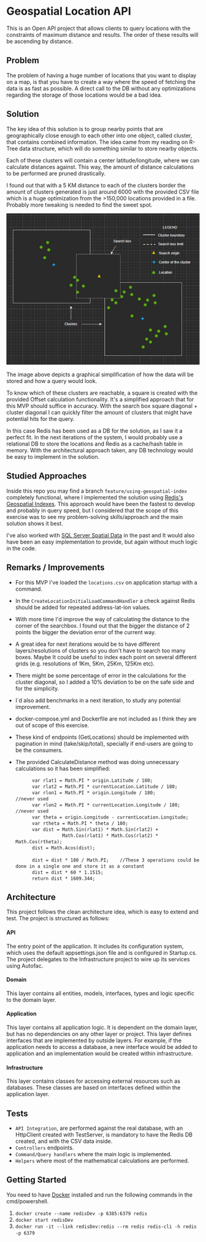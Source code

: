# Geospatial Location API

This is an Open API project that allows clients to query locations with the constraints of maximum distance and results. The order of these results will be ascending by distance.

## Problem

The problem of having a huge number of locations that you want to display on a map, is that you have to create a way where the speed of fetching the data is as fast as possible. A direct call to the DB without any optimizations regarding the storage of those locations would be a bad idea.

## Solution

The key idea of this solution is to group nearby points that are geographically close enough to each other into one object, called cluster, that contains combined information. The idea came from my reading on R-Tree data structure, which will do something similar to store nearby objects.

Each of these clusters will contain a center latitude/longitude, where we can calculate distances against. This way, the amount of distance calculations to be performed are pruned drastically.

I found out that with a 5 KM distance to each of the clusters border the amount of clusters generated is just around 6000 with the provided CSV file which is a huge optimization from the >150,000 locations provided in a file. Probably more tweaking is needed to find the sweet spot.

![alt text](https://github.com/dvallecillo/geospatial-location-api/blob/main/location-search.JPG?raw=true)

The image above depicts a graphical simplification of how the data will be stored and how a query would look.

To know which of these clusters are reachable, a square is created with the provided Offset calculation functionality. It's a simplified approach that for this MVP should suffice in accuracy. With the search box square diagonal + cluster diagonal I can quickly filter the amount of clusters that might have potential hits for the query.

In this case Redis has been used as a DB for the solution, as I saw it a perfect fit. In the next iterations of the system, I would probably use a relational DB to store the locations and Redis as a cache/hash table in memory. With the architectural approach taken, any DB technology would be easy to implement in the solution.

## Studied Approaches

Inside this repo you may find a branch `feature/using-geospatial-index` completely functional, where I implemented the solution using [Redis's Geospatial Indexes](https://redis.io/commands/geodist). This approach would have been the fastest to develop and probably in query speed, but I considered that the scope of this exercise was to see my problem-solving skills/approach and the main solution shows it best.

I've also worked with [SQL Server Spatial Data](https://docs.microsoft.com/es-es/sql/relational-databases/spatial/spatial-data-sql-server?view=sql-server-ver15) in the past and It would also have been an easy implementation to provide, but again without much logic in the code.

## Remarks / Improvements

- For this MVP I've loaded the `locations.csv` on application startup with a command.
- In the `CreateLocationInitialLoadCommandHandler` a check against Redis should be added for repeated address-lat-lon values.
- With more time I'd improve the way of calculating the distance to the corner of the searchbox. I found out that the bigger the distance of 2 points the bigger the deviation error of the current way.
- A great idea for next iterations would be to have different layers/resolutions of clusters so you don't have to search too many boxes. Maybe It could be useful to index each point on several different grids (e.g. resolutions of 1Km, 5Km, 25Km, 125Km etc).
- There might be some percentage of error in the calculations for the cluster diagonal, so I added a 10% deviation to be on the safe side and for the simplicity.
- I´d also add benchmarks in a next iteration, to study any potential improvement.
- docker-compose.yml and Dockerfile are not included as I think they are out of scope of this exercise.
- These kind of endpoints (GetLocations) should be implemented with pagination in mind (take/skip/total), specially if end-users are going to be the consumers.
- The provided CalculateDistance method was doing unnecessary calculations so it has been simplified:

            var rlat1 = Math.PI * origin.Latitude / 180;
            var rlat2 = Math.PI * currentLocation.Latitude / 180;
            var rlon1 = Math.PI * origin.Longitude / 180;           //never used
            var rlon2 = Math.PI * currentLocation.Longitude / 180;  //never used
            var theta = origin.Longitude - currentLocation.Longitude;
            var rtheta = Math.PI * theta / 180;
            var dist = Math.Sin(rlat1) * Math.Sin(rlat2) +
                       Math.Cos(rlat1) * Math.Cos(rlat2) * Math.Cos(rtheta);
            dist = Math.Acos(dist);

            dist = dist * 180 / Math.PI;    //These 3 operations could be done in a single one and store it as a constant
            dist = dist * 60 * 1.1515;
            return dist * 1609.344;

## Architecture

This project follows the clean architecture idea, which is easy to extend and test. The project is structured as follows:

#### API

The entry point of the application. It includes its configuration system, which uses the default appsettings.json file and is configured in Startup.cs. The project delegates to the Infrastructure project to wire up its services using Autofac.

#### Domain

This layer contains all entities, models, interfaces, types and logic specific to the domain layer.

#### Application

This layer contains all application logic. It is dependent on the domain layer, but has no dependencies on any other layer or project. This layer defines interfaces that are implemented by outside layers. For example, if the application needs to access a database, a new interface would be added to application and an implementation would be created within infrastructure.

#### Infrastructure

This layer contains classes for accessing external resources such as databases. These classes are based on interfaces defined within the application layer.

## Tests

- `API Integration`, are performed against the real database, with an HttpClient created with TestServer, is mandatory to have the Redis DB created, and with the CSV data inside.
- `Controllers` endpoints.
- `Command/Query handlers` where the main logic is implemented.
- `Helpers` where most of the mathematical calculations are performed.

## Getting Started

You need to have [Docker](https://www.docker.com/get-started) installed and run the following commands in the cmd/powershell.

1.  `docker create --name redisDev -p 6385:6379 redis`
2.  `docker start redisDev`
3.  `docker run -it --link redisDev:redis --rm redis redis-cli -h redis -p 6379`
